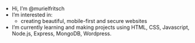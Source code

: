 - Hi, I’m @murielfritsch
- I’m interested in:
    - creating beautiful, mobile-first and secure websites
- I’m currently learning and making projects using HTML, CSS, Javascript, Node.js, Express, MongoDB, Wordpress. 
